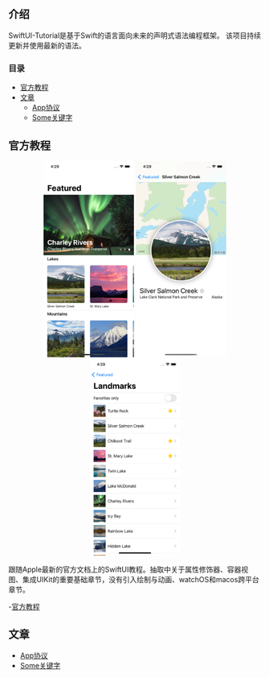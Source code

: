 ## 介绍

SwiftUI-Tutorial是基于Swift的语言面向未来的声明式语法编程框架。
该项目持续更新并使用最新的语法。

### 目录

- [官方教程](#官方教程)
- [文章](#文章)
    - [App协议](#App协议)
    - [Some关键字](#Some关键字)

## 官方教程

<p align = "center">
<img src="Resources/LM1.png" width=180>
<img src="Resources/LM2.png" width=180>
<img src="Resources/LM3.png" width=180>
</p>

跟随Apple最新的官方文档上的SwiftUI教程。抽取中关于属性修饰器、容器视图、集成UIKit的重要基础章节，没有引入绘制与动画、watchOS和macos跨平台章节。

-[官方教程](https://github.com/ChinaWxq/SwiftUI-Tutorial/tree/master/Apple-SwiftUI-Tutorial)

## 文章

- [App协议](https://github.com/ChinaWxq/SwiftUI-Tutorial/tree/master/App%20Protocol)
- [Some关键字](https://github.com/ChinaWxq/SwiftUI-Tutorial/tree/master/Some)